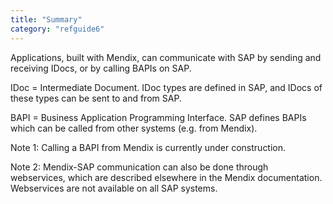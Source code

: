 ```yaml
---
title: "Summary"
category: "refguide6"
---
```


Applications, built with Mendix, can communicate with SAP by sending and receiving IDocs, or by calling BAPIs on SAP.

IDoc = Intermediate Document. IDoc types are defined in SAP, and IDocs of these types can be sent to and from SAP.

BAPI = Business Application Programming Interface. SAP defines BAPIs which can be called from other systems (e.g. from Mendix).

Note 1: Calling a BAPI from Mendix is currently under construction.

Note 2: Mendix-SAP communication can also be done through webservices, which are described elsewhere in the Mendix documentation. Webservices are not available on all SAP systems.